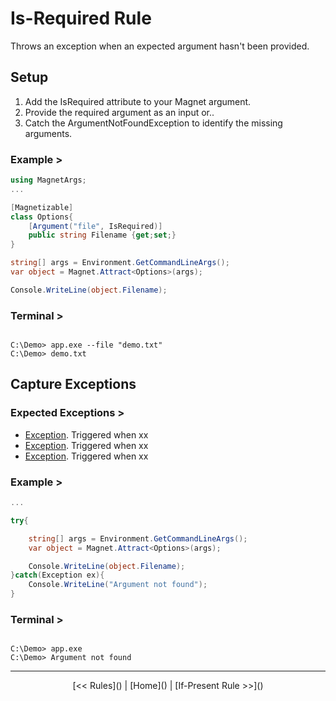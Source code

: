 # Is-Required Rule

Throws an exception when an expected argument hasn't been provided.

## Setup

1. Add the IsRequired attribute to your Magnet argument.
2. Provide the required argument as an input or..
3. Catch the ArgumentNotFoundException to identify the missing arguments.

### Example >
``` csharp
using MagnetArgs;
...

[Magnetizable]
class Options{
    [Argument("file", IsRequired)]
    public string Filename {get;set;}
}

string[] args = Environment.GetCommandLineArgs();
var object = Magnet.Attract<Options>(args);

Console.WriteLine(object.Filename);

```

### Terminal >
``` shell

C:\Demo> app.exe --file "demo.txt"
C:\Demo> demo.txt

```

## Capture Exceptions

### Expected Exceptions >

- [Exception](). Triggered when xx
- [Exception](). Triggered when xx
- [Exception](). Triggered when xx

### Example >
``` csharp
...

try{

    string[] args = Environment.GetCommandLineArgs();
    var object = Magnet.Attract<Options>(args);

    Console.WriteLine(object.Filename);
}catch(Exception ex){
    Console.WriteLine("Argument not found");
}

```

### Terminal >
``` shell

C:\Demo> app.exe
C:\Demo> Argument not found

```

---
<center>
[<< Rules]() | [Home]() | [If-Present Rule >>]()
</center>
